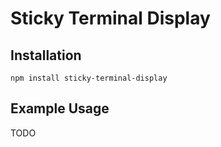 # Sticky Terminal Display

## Installation

```
npm install sticky-terminal-display
```

## Example Usage

TODO
